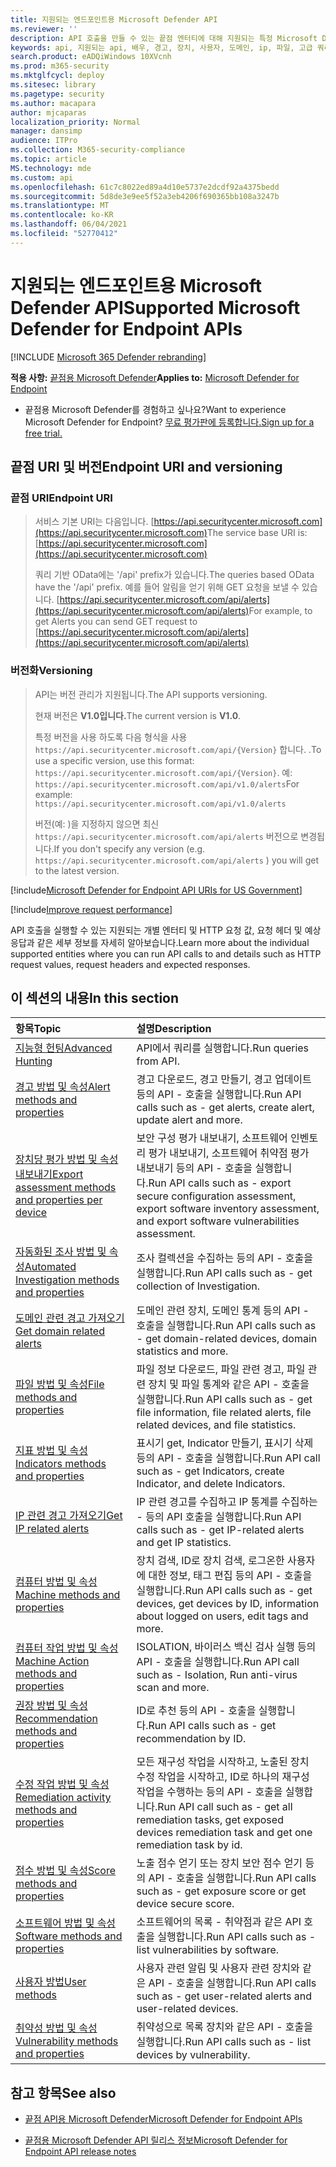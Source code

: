 ```yaml
---
title: 지원되는 엔드포인트용 Microsoft Defender API
ms.reviewer: ''
description: API 호출을 만들 수 있는 끝점 엔터티에 대해 지원되는 특정 Microsoft Defender에 대해 자세히 알아보습니다.
keywords: api, 지원되는 api, 배우, 경고, 장치, 사용자, 도메인, ip, 파일, 고급 쿼리, 고급 헌팅
search.product: eADQiWindows 10XVcnh
ms.prod: m365-security
ms.mktglfcycl: deploy
ms.sitesec: library
ms.pagetype: security
ms.author: macapara
author: mjcaparas
localization_priority: Normal
manager: dansimp
audience: ITPro
ms.collection: M365-security-compliance
ms.topic: article
MS.technology: mde
ms.custom: api
ms.openlocfilehash: 61c7c8022ed89a4d10e5737e2dcdf92a4375bedd
ms.sourcegitcommit: 5d8de3e9ee5f52a3eb4206f690365bb108a3247b
ms.translationtype: MT
ms.contentlocale: ko-KR
ms.lasthandoff: 06/04/2021
ms.locfileid: "52770412"
---
```

# <a name="supported-microsoft-defender-for-endpoint-apis"></a><span data-ttu-id="2024a-104">지원되는 엔드포인트용 Microsoft Defender API</span><span class="sxs-lookup"><span data-stu-id="2024a-104">Supported Microsoft Defender for Endpoint APIs</span></span>

[!INCLUDE [Microsoft 365 Defender rebranding](../../includes/microsoft-defender.md)]

<span data-ttu-id="2024a-105">**적용 사항:** [끝점용 Microsoft Defender](https://go.microsoft.com/fwlink/?linkid=2154037)</span><span class="sxs-lookup"><span data-stu-id="2024a-105">**Applies to:** [Microsoft Defender for Endpoint](https://go.microsoft.com/fwlink/?linkid=2154037)</span></span>

- <span data-ttu-id="2024a-106">끝점용 Microsoft Defender를 경험하고 싶나요?</span><span class="sxs-lookup"><span data-stu-id="2024a-106">Want to experience Microsoft Defender for Endpoint?</span></span> [<span data-ttu-id="2024a-107">무료 평가판에 등록합니다.</span><span class="sxs-lookup"><span data-stu-id="2024a-107">Sign up for a free trial.</span></span>](https://www.microsoft.com/microsoft-365/windows/microsoft-defender-atp?ocid=docs-wdatp-exposedapis-abovefoldlink)

## <a name="endpoint-uri-and-versioning"></a><span data-ttu-id="2024a-108">끝점 URI 및 버전</span><span class="sxs-lookup"><span data-stu-id="2024a-108">Endpoint URI and versioning</span></span>

### <a name="endpoint-uri"></a><span data-ttu-id="2024a-109">끝점 URI</span><span class="sxs-lookup"><span data-stu-id="2024a-109">Endpoint URI</span></span>

> <span data-ttu-id="2024a-110">서비스 기본 URI는 다음입니다. [https://api.securitycenter.microsoft.com](https://api.securitycenter.microsoft.com)</span><span class="sxs-lookup"><span data-stu-id="2024a-110">The service base URI is: [https://api.securitycenter.microsoft.com](https://api.securitycenter.microsoft.com)</span></span>
>
> <span data-ttu-id="2024a-111">쿼리 기반 OData에는 '/api' prefix가 있습니다.</span><span class="sxs-lookup"><span data-stu-id="2024a-111">The queries based OData have the '/api' prefix.</span></span> <span data-ttu-id="2024a-112">예를 들어 알림을 얻기 위해 GET 요청을 보낼 수 있습니다. [https://api.securitycenter.microsoft.com/api/alerts](https://api.securitycenter.microsoft.com/api/alerts)</span><span class="sxs-lookup"><span data-stu-id="2024a-112">For example, to get Alerts you can send GET request to [https://api.securitycenter.microsoft.com/api/alerts](https://api.securitycenter.microsoft.com/api/alerts)</span></span>

### <a name="versioning"></a><span data-ttu-id="2024a-113">버전화</span><span class="sxs-lookup"><span data-stu-id="2024a-113">Versioning</span></span>

> <span data-ttu-id="2024a-114">API는 버전 관리가 지원됩니다.</span><span class="sxs-lookup"><span data-stu-id="2024a-114">The API supports versioning.</span></span>
>
> <span data-ttu-id="2024a-115">현재 버전은 **V1.0입니다.**</span><span class="sxs-lookup"><span data-stu-id="2024a-115">The current version is **V1.0**.</span></span>
>
> <span data-ttu-id="2024a-116">특정 버전을 사용 하도록 다음 형식을 사용 `https://api.securitycenter.microsoft.com/api/{Version}` 합니다. .</span><span class="sxs-lookup"><span data-stu-id="2024a-116">To use a specific version, use this format: `https://api.securitycenter.microsoft.com/api/{Version}`.</span></span> <span data-ttu-id="2024a-117">예: `https://api.securitycenter.microsoft.com/api/v1.0/alerts`</span><span class="sxs-lookup"><span data-stu-id="2024a-117">For example: `https://api.securitycenter.microsoft.com/api/v1.0/alerts`</span></span>
>
> <span data-ttu-id="2024a-118">버전(예: )을 지정하지 않으면 최신 `https://api.securitycenter.microsoft.com/api/alerts` 버전으로 변경됩니다.</span><span class="sxs-lookup"><span data-stu-id="2024a-118">If you don't specify any version (e.g. `https://api.securitycenter.microsoft.com/api/alerts` ) you will get to the latest version.</span></span>

[!include[Microsoft Defender for Endpoint API URIs for US Government](../../includes/microsoft-defender-api-usgov.md)]

[!include[Improve request performance](../../includes/improve-request-performance.md)]

<span data-ttu-id="2024a-119">API 호출을 실행할 수 있는 지원되는 개별 엔터티 및 HTTP 요청 값, 요청 헤더 및 예상 응답과 같은 세부 정보를 자세히 알아보습니다.</span><span class="sxs-lookup"><span data-stu-id="2024a-119">Learn more about the individual supported entities where you can run API calls to and details such as HTTP request values, request headers and expected responses.</span></span>

## <a name="in-this-section"></a><span data-ttu-id="2024a-120">이 섹션의 내용</span><span class="sxs-lookup"><span data-stu-id="2024a-120">In this section</span></span>

<span data-ttu-id="2024a-121">항목</span><span class="sxs-lookup"><span data-stu-id="2024a-121">Topic</span></span> | <span data-ttu-id="2024a-122">설명</span><span class="sxs-lookup"><span data-stu-id="2024a-122">Description</span></span>
:---|:---
[<span data-ttu-id="2024a-123">지능형 헌팅</span><span class="sxs-lookup"><span data-stu-id="2024a-123">Advanced Hunting</span></span>](run-advanced-query-api.md) | <span data-ttu-id="2024a-124">API에서 쿼리를 실행합니다.</span><span class="sxs-lookup"><span data-stu-id="2024a-124">Run queries from API.</span></span>
[<span data-ttu-id="2024a-125">경고 방법 및 속성</span><span class="sxs-lookup"><span data-stu-id="2024a-125">Alert methods and properties</span></span>](alerts.md) | <span data-ttu-id="2024a-126">경고 다운로드, 경고 만들기, 경고 업데이트 등의 API \- 호출을 실행합니다.</span><span class="sxs-lookup"><span data-stu-id="2024a-126">Run API calls such as \- get alerts, create alert, update alert and more.</span></span>
[<span data-ttu-id="2024a-127">장치당 평가 방법 및 속성 내보내기</span><span class="sxs-lookup"><span data-stu-id="2024a-127">Export assessment methods and properties per device</span></span>](get-assessmnt-1methods-properties.md) | <span data-ttu-id="2024a-128">보안 구성 평가 내보내기, 소프트웨어 인벤토리 평가 내보내기, 소프트웨어 취약점 평가 내보내기 등의 API \- 호출을 실행합니다.</span><span class="sxs-lookup"><span data-stu-id="2024a-128">Run API calls such as \- export secure configuration assessment, export software inventory assessment,  and export software vulnerabilities assessment.</span></span>
[<span data-ttu-id="2024a-129">자동화된 조사 방법 및 속성</span><span class="sxs-lookup"><span data-stu-id="2024a-129">Automated Investigation methods and properties</span></span>](investigation.md) | <span data-ttu-id="2024a-130">조사 컬렉션을 수집하는 등의 API \- 호출을 실행합니다.</span><span class="sxs-lookup"><span data-stu-id="2024a-130">Run API calls such as \- get collection of Investigation.</span></span>
[<span data-ttu-id="2024a-131">도메인 관련 경고 가져오기</span><span class="sxs-lookup"><span data-stu-id="2024a-131">Get domain related alerts</span></span>](get-domain-related-alerts.md) | <span data-ttu-id="2024a-132">도메인 관련 장치, 도메인 통계 등의 API \- 호출을 실행합니다.</span><span class="sxs-lookup"><span data-stu-id="2024a-132">Run API calls such as \- get domain-related devices, domain statistics and more.</span></span>
[<span data-ttu-id="2024a-133">파일 방법 및 속성</span><span class="sxs-lookup"><span data-stu-id="2024a-133">File methods and properties</span></span>](files.md) | <span data-ttu-id="2024a-134">파일 정보 다운로드, 파일 관련 경고, 파일 관련 장치 및 파일 통계와 같은 API \- 호출을 실행합니다.</span><span class="sxs-lookup"><span data-stu-id="2024a-134">Run API calls such as \- get file information, file related alerts, file related devices, and file statistics.</span></span>
[<span data-ttu-id="2024a-135">지표 방법 및 속성</span><span class="sxs-lookup"><span data-stu-id="2024a-135">Indicators methods and properties</span></span>](ti-indicator.md) | <span data-ttu-id="2024a-136">표시기 get, Indicator 만들기, 표시기 삭제 등의 API \- 호출을 실행합니다.</span><span class="sxs-lookup"><span data-stu-id="2024a-136">Run API call such as \- get Indicators, create Indicator, and delete Indicators.</span></span>
[<span data-ttu-id="2024a-137">IP 관련 경고 가져오기</span><span class="sxs-lookup"><span data-stu-id="2024a-137">Get IP related alerts</span></span>](get-ip-related-alerts.md) | <span data-ttu-id="2024a-138">IP 관련 경고를 수집하고 IP 통계를 수집하는 \- 등의 API 호출을 실행합니다.</span><span class="sxs-lookup"><span data-stu-id="2024a-138">Run API calls such as \- get IP-related alerts and get IP statistics.</span></span>
[<span data-ttu-id="2024a-139">컴퓨터 방법 및 속성</span><span class="sxs-lookup"><span data-stu-id="2024a-139">Machine methods and properties</span></span>](machine.md) | <span data-ttu-id="2024a-140">장치 검색, ID로 장치 검색, 로그온한 사용자에 대한 정보, 태그 편집 등의 API \- 호출을 실행합니다.</span><span class="sxs-lookup"><span data-stu-id="2024a-140">Run API calls such as \- get devices, get devices by ID, information about logged on users, edit tags and more.</span></span>
[<span data-ttu-id="2024a-141">컴퓨터 작업 방법 및 속성</span><span class="sxs-lookup"><span data-stu-id="2024a-141">Machine Action methods and properties</span></span>](machineaction.md) | <span data-ttu-id="2024a-142">ISOLATION, 바이러스 백신 검사 실행 등의 API \- 호출을 실행합니다.</span><span class="sxs-lookup"><span data-stu-id="2024a-142">Run API call such as \- Isolation, Run anti-virus scan and more.</span></span>
[<span data-ttu-id="2024a-143">권장 방법 및 속성</span><span class="sxs-lookup"><span data-stu-id="2024a-143">Recommendation methods and properties</span></span>](recommendation.md) | <span data-ttu-id="2024a-144">ID로 추천 등의 API \- 호출을 실행합니다.</span><span class="sxs-lookup"><span data-stu-id="2024a-144">Run API calls such as \- get recommendation by ID.</span></span>
[<span data-ttu-id="2024a-145">수정 작업 방법 및 속성</span><span class="sxs-lookup"><span data-stu-id="2024a-145">Remediation activity methods and properties</span></span>](get-remediation-methods-properties.md) | <span data-ttu-id="2024a-146">모든 재구성 작업을 시작하고, 노출된 장치 수정 작업을 시작하고, ID로 하나의 재구성 작업을 수행하는 등의 API \- 호출을 실행합니다.</span><span class="sxs-lookup"><span data-stu-id="2024a-146">Run API call such as \- get all remediation tasks, get exposed devices remediation task and get one remediation task by id.</span></span>
[<span data-ttu-id="2024a-147">점수 방법 및 속성</span><span class="sxs-lookup"><span data-stu-id="2024a-147">Score methods and properties</span></span>](score.md) | <span data-ttu-id="2024a-148">노출 점수 얻기 또는 장치 보안 점수 얻기 등의 API \- 호출을 실행합니다.</span><span class="sxs-lookup"><span data-stu-id="2024a-148">Run API calls such as \- get exposure score or get device secure score.</span></span>
[<span data-ttu-id="2024a-149">소프트웨어 방법 및 속성</span><span class="sxs-lookup"><span data-stu-id="2024a-149">Software methods and properties</span></span>](software.md) | <span data-ttu-id="2024a-150">소프트웨어의 목록 \- 취약점과 같은 API 호출을 실행합니다.</span><span class="sxs-lookup"><span data-stu-id="2024a-150">Run API calls such as \- list vulnerabilities by software.</span></span>
[<span data-ttu-id="2024a-151">사용자 방법</span><span class="sxs-lookup"><span data-stu-id="2024a-151">User methods</span></span>](user.md) | <span data-ttu-id="2024a-152">사용자 관련 알림 및 사용자 관련 장치와 같은 API \- 호출을 실행합니다.</span><span class="sxs-lookup"><span data-stu-id="2024a-152">Run API calls such as \- get user-related alerts and user-related devices.</span></span>
[<span data-ttu-id="2024a-153">취약성 방법 및 속성</span><span class="sxs-lookup"><span data-stu-id="2024a-153">Vulnerability methods and properties</span></span>](vulnerability.md) | <span data-ttu-id="2024a-154">취약성으로 목록 장치와 같은 API \- 호출을 실행합니다.</span><span class="sxs-lookup"><span data-stu-id="2024a-154">Run API calls such as \- list devices by vulnerability.</span></span>

## <a name="see-also"></a><span data-ttu-id="2024a-155">참고 항목</span><span class="sxs-lookup"><span data-stu-id="2024a-155">See also</span></span>

- [<span data-ttu-id="2024a-156">끝점 API용 Microsoft Defender</span><span class="sxs-lookup"><span data-stu-id="2024a-156">Microsoft Defender for Endpoint APIs</span></span>](apis-intro.md)

- [<span data-ttu-id="2024a-157">끝점용 Microsoft Defender API 릴리스 정보</span><span class="sxs-lookup"><span data-stu-id="2024a-157">Microsoft Defender for Endpoint API release notes</span></span>](api-release-notes.md)

